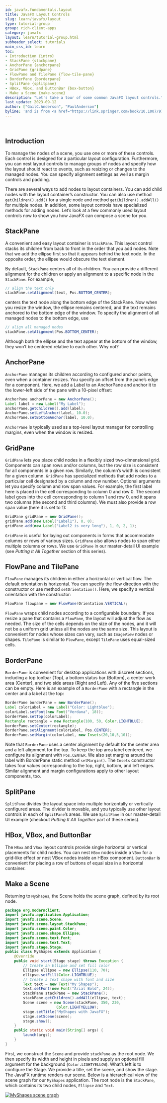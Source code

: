 ```yaml
---
id: javafx.fundamentals.layout
title: JavaFX Layout Controls
slug: learn/javafx/layout
type: tutorial-group
group: rich-client-apps
category: javafx
layout: learn/tutorial-group.html
subheader_select: tutorials
main_css_id: learn
toc:
- Introduction {intro}
- StackPane {stackpane}
- AnchorPane {anchorpane}
- GridPane {gridpane}
- FlowPane and TilePane {flow-tile-pane}
- BorderPane {borderpane}
- SplitPane {splitpane}
- HBox, VBox, and ButtonBar {box-button}
- Make a Scene {make-scene}
description: "Let's take a tour of some common JavaFX layout controls."
last_update: 2023-09-12
author: ["GailC.Anderson", "PaulAnderson"]
byline: 'and is from <a href="https://link.springer.com/book/10.1007/978-1-4842-7268-8">The Definitive Guide to Modern Java Clients with JavaFX 17</a> graciously contributed by Apress.'
---
```


<a id="intro">&nbsp;</a>
## Introduction
To manage the nodes of a scene, you use one or more of these controls. Each control is designed for a particular layout configuration. Furthermore, you can nest layout controls to manage groups of nodes and specify how the layout should react to events, such as resizing or changes to the managed nodes. 
You can specify alignment settings as well as margin controls and padding.

There are several ways to add nodes to layout containers. You can add child nodes with the layout container’s constructor. You can also use method `getChildren().add()` for a single node and method `getChildren().addAll()` for multiple nodes. In addition, some layout controls have specialized methods for adding nodes. 
Let’s look at a few commonly used layout controls now to show you how JavaFX can compose a scene for you.
<a id="stackpane">&nbsp;</a>
## StackPane

A convenient and easy layout container is `StackPane`. This layout control stacks its children from back to front in the order that you add nodes. Note that we add the ellipse first so that it appears behind the text node. In the opposite order, the ellipse would obscure the text element.

By default, `StackPane` centers all of its children. You can provide a different alignment for the children or apply an alignment to a specific node in the `StackPane`. For example,

```java
// align the text only
stackPane.setAlignment(text, Pos.BOTTOM_CENTER);
```

centers the text node along the bottom edge of the StackPane. Now when you resize the window, the ellipse remains centered, and the text remains anchored to the bottom edge of the window. To specify the alignment of all managed nodes to the bottom edge, use

```java
// align all managed nodes
stackPane.setAlignment(Pos.BOTTOM_CENTER);
```

Although both the ellipse and the text appear at the bottom of the window, they won’t be centered relative to each other. Why not?
<a id="anchorpane">&nbsp;</a>
## AnchorPane

`AnchorPane` manages its children according to configured anchor points, even when a container resizes. You specify an offset from the pane’s edge for a component. Here, we add a Label to an AnchorPane and anchor it to the lower-left side of the pane with a 10-pixel offset:
```java
AnchorPane anchorPane = new AnchorPane();
Label label = new Label("My Label");
anchorPane.getChildren().add(label);
AnchorPane.setLeftAnchor(label, 10.0);
AnchorPane.setBottomAnchor(label, 10.0);
```

`AnchorPane` is typically used as a top-level layout manager for controlling margins, even when the window is resized.
<a id="gridpane">&nbsp;</a>
## GridPane

`GridPane` lets you place child nodes in a flexibly sized two-dimensional grid. Components can span rows and/or columns, but the row size is consistent for all components in a given row. Similarly, the column’s width is consistent for a given column. 
`GridPane` has specialized methods that add nodes to a particular cell designated by a column and row number. Optional arguments let you specify column and row span values. 
For example, the first label here is placed in the cell corresponding to column 0 and row 0. The second label goes into the cell corresponding to column 1 and row 0, and it spans two columns (the second and third columns). We must also provide a row span value (here it is set to 1):

```java
GridPane gridPane = new GridPane();
gridPane.add(new Label("Label1"), 0, 0);
gridPane.add(new Label("Label2 is very long"), 1, 0, 2, 1);
```

`GridPane` is useful for laying out components in forms that accommodate columns or rows of various sizes. `GridPane` also allows nodes to span either multiple columns or rows.
We use `GridPane` in our master-detail UI example (see _Putting It All Together_ section of this series).
<a id="flow-tile-pane">&nbsp;</a>
## FlowPane and TilePane

`FlowPane` manages its children in either a horizontal or vertical flow. The default orientation is horizontal. You can specify the flow direction with the constructor or use method `setOrientation()`. Here, we specify a vertical orientation with the constructor:

```java
FlowPane flowpane = new FlowPane(Orientation.VERTICAL);
```
`FlowPane` wraps child nodes according to a configurable boundary. If you resize a pane that contains a `FlowPane`, the layout will adjust the flow as needed. The size of the cells depends on the size of the nodes, and it will not be a uniform grid unless all the nodes are the same size. This layout is convenient for nodes whose sizes can vary, such as `ImageView` nodes or shapes. `TilePane` is similar to `FlowPane`, except `TilePane` uses equal-sized cells.
<a id="borderpane">&nbsp;</a>
## BorderPane

`BorderPane` is convenient for desktop applications with discreet sections, including a top toolbar (Top), a bottom status bar (Bottom), a center work area (Center), and two side areas (Right and Left). 
Any of the five sections can be empty. Here is an example of a `BorderPane` with a rectangle in the center and a label at the top:

```java
BorderPane borderPane = new BorderPane();
Label colorLabel = new Label("Color: Lightblue");
colorLabel.setFont(new Font("Verdana", 18));
borderPane.setTop(colorLabel);
Rectangle rectangle = new Rectangle(100, 50, Color.LIGHTBLUE);
borderPane.setCenter(rectangle);
BorderPane.setAlignment(colorLabel, Pos.CENTER);
BorderPane.setMargin(colorLabel, new Insets(20,10,5,10));
```
Note that `BorderPane` uses a center alignment by default for the center area and a left alignment for the top. To keep the top area label centered, we configure its alignment with `Pos.CENTER`. We also set margins around the label with BorderPane static method `setMargin()`. The `Insets` constructor takes four values corresponding to the top, right, bottom, and left edges. Similar alignment and margin configurations apply to other layout components, too.
<a id="splitpane">&nbsp;</a>
## SplitPane

`SplitPane` divides the layout space into multiple horizontally or vertically configured areas. The divider is movable, and you typically use other layout controls in each of `SplitPane`’s areas. 
We use `SplitPane` in our master-detail UI example (checkout _Putting It All Together_ part of these series).
<a id="box-button">&nbsp;</a>
## HBox, VBox, and ButtonBar

The `HBox` and `VBox` layout controls provide single horizontal or vertical placements for child nodes. You can nest `HBox` nodes inside a `VBox` for a grid-like effect or nest VBox nodes inside an HBox component. 
`ButtonBar` is convenient for placing a row of buttons of equal size in a horizontal container.
<a id="make-scene">&nbsp;</a>
## Make a Scene

Returning to `MyShapes`, the Scene holds the scene graph, defined by its root node. 

```java
package org.modernclient;
import javafx.application.Application;
import javafx.scene.Scene;
import javafx.scene.layout.StackPane;
import javafx.scene.paint.Color;
import javafx.scene.shape.Ellipse;
import javafx.scene.text.Font;
import javafx.scene.text.Text;
import javafx.stage.Stage;
public class MyShapes extends Application {
    @Override
    public void start(Stage stage) throws Exception {
        // Create an Ellipse and set fill color
        Ellipse ellipse = new Ellipse(110, 70);
        ellipse.setFill(Color.LIGHTBLUE);
        // Create a Text shape with font and size
        Text text = new Text("My Shapes");
        text.setFont(new Font("Arial Bold", 24));
        StackPane stackPane = new StackPane();
        stackPane.getChildren().addAll(ellipse, text);
        Scene scene = new Scene(stackPane, 350, 230,
                       Color.LIGHTYELLOW);
        stage.setTitle("MyShapes with JavaFX");
        stage.setScene(scene);
        stage.show();
    }
    public static void main(String[] args) {
        launch(args);
    }
}

```
First, we construct the `Scene` and provide `stackPane` as the root node. We then specify its width and height in pixels and supply an optional fill argument for the background (`Color.LIGHTYELLOW`).
What’s left is to configure the Stage. We provide a title, set the scene, and show the stage. The JavaFX runtime renders our scene.
Below is a hierarchical view of the scene graph for our `MyShapes` application. The root node is the `StackPane`, which contains its two child nodes, `Ellipse` and `Text`.

[![MyShapes scene graph](/assets/images/javafx/myshapes-scene-graph.png)](/assets/images/javafx/myshapes-scene-graph.png)
